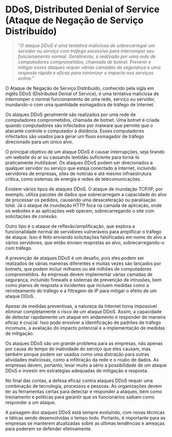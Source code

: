 # DDoS, Distributed Denial of Service (Ataque de Negação de Serviço Distribuído)

>"*O ataque DDoS é uma tentativa maliciosa de sobrecarregar um servidor ou serviço com tráfego excessivo para interromper seu funcionamento normal. Geralmente, é realizado por uma rede de computadores comprometidos, chamada de botnet. Prevenir e mitigar esses ataques requer várias camadas de segurança e uma resposta rápida e eficaz para minimizar o impacto nos serviços online.*"

O Ataque de Negação de Serviço Distribuído, conhecido pela sigla em inglês DDoS (Distributed Denial of Service), é uma tentativa maliciosa de interromper o normal funcionamento de uma rede, serviço ou servidor, inundando-o com uma quantidade esmagadora de tráfego de Internet.

Os ataques DDoS geralmente são realizados por uma rede de computadores comprometidos, chamada de botnet. Uma botnet é criada quando computadores são infectados por malware que permite que o atacante controle o computador à distância. Esses computadores infectados são usados para gerar um fluxo esmagador de tráfego direcionado para um único alvo.

O principal objetivo de um ataque DDoS é causar interrupções, seja tirando um website do ar ou causando lentidão suficiente para torná-lo praticamente inutilizável. Os ataques DDoS podem ser direcionados a qualquer servidor ou serviço que esteja conectado à Internet, incluindo servidores de empresas, sites de notícias e até mesmo infraestrutura crítica, como sistemas de energia e redes de telecomunicações.

Existem vários tipos de ataques DDoS. O ataque de inundação TCP/IP, por exemplo, utiliza pacotes de dados que sobrecarregam a capacidade do alvo de processar os pedidos, causando uma desaceleração ou paralisação total. Já o ataque de inundação HTTP foca na camada de aplicação, onde os websites e as aplicações web operam, sobrecarregando o site com solicitações de conexão.

Outro tipo é o ataque de reflexão/amplificação, que explora a funcionalidade normal de servidores vulneráveis para amplificar o tráfego de ataque. Isso é feito enviando solicitações falsificadas em nome do alvo a vários servidores, que então enviam respostas ao alvo, sobrecarregando-o com tráfego.

A prevenção de ataques DDoS é um desafio, pois eles podem ser realizados de várias maneiras diferentes e muitas vezes são lançados por botnets, que podem incluir milhares ou até milhões de computadores comprometidos. As empresas devem implementar várias camadas de segurança, incluindo firewalls e sistemas de prevenção de intrusões, bem como planos de resposta a incidentes que incluem medidas como a rerroteamento do tráfego e a filtragem de IP para mitigar o efeito de um ataque DDoS.

Apesar de medidas preventivas, a natureza da Internet torna impossível eliminar completamente o risco de um ataque DDoS. Assim, a capacidade de detectar rapidamente um ataque em andamento e responder de maneira eficaz é crucial. Isso pode envolver a identificação de padrões de tráfego incomuns, a avaliação do impacto potencial e a implementação de medidas de mitigação.

Os ataques DDoS são um grande problema para as empresas, não apenas por causa do tempo de inatividade do serviço que eles causam, mas também porque podem ser usados como uma distração para outras atividades maliciosas, como a infiltração da rede e o roubo de dados. As empresas devem, portanto, levar muito a sério a possibilidade de um ataque DDoS e investir em estratégias adequadas de mitigação e resposta.

No final das contas, a defesa eficaz contra ataques DDoS requer uma combinação de tecnologia, processos e pessoas. As organizações devem ter as ferramentas certas para detectar e responder a ataques, bem como treinamento e políticas para garantir que os funcionários saibam como responder a um ataque.

A paisagem dos ataques DDoS está sempre evoluindo, com novas técnicas e táticas sendo desenvolvidas o tempo todo. Portanto, é importante para as empresas se manterem atualizadas sobre as últimas tendências e ameaças para poderem se defender efetivamente.
